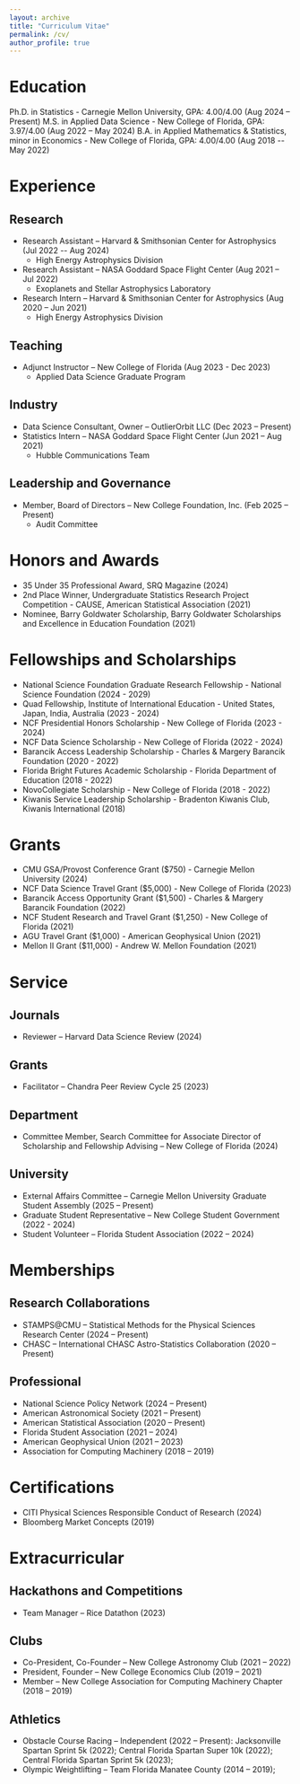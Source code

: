 ```yaml
---
layout: archive
title: "Curriculum Vitae"
permalink: /cv/
author_profile: true
---
```


Education
======
Ph.D. in Statistics - Carnegie Mellon University, GPA: 4.00/4.00 (Aug 2024 – Present)
M.S. in Applied Data Science - New College of Florida, GPA: 3.97/4.00 (Aug 2022 – May 2024)
B.A. in Applied Mathematics & Statistics, minor in Economics - New College of Florida, GPA: 4.00/4.00 (Aug 2018 -- May 2022)

Experience
======

Research
-----
* Research Assistant – Harvard & Smithsonian Center for Astrophysics (Jul 2022 -- Aug 2024)
	* High Energy Astrophysics Division
* Research Assistant – NASA Goddard Space Flight Center (Aug 2021 – Jul 2022)
	* Exoplanets and Stellar Astrophysics Laboratory
* Research Intern – Harvard & Smithsonian Center for Astrophysics (Aug 2020 – Jun 2021)
	* High Energy Astrophysics Division

Teaching
-----
* Adjunct Instructor – New College of Florida (Aug 2023 - Dec 2023)
	* Applied Data Science Graduate Program

Industry
-----
* Data Science Consultant, Owner – OutlierOrbit LLC (Dec 2023 – Present)
* Statistics Intern – NASA Goddard Space Flight Center (Jun 2021 – Aug 2021)
	* Hubble Communications Team

Leadership and Governance
-----
* Member, Board of Directors – New College Foundation, Inc. (Feb 2025 – Present)
	* Audit Committee


Honors and Awards
======
* 35 Under 35 Professional Award, SRQ Magazine (2024)
* 2nd Place Winner, Undergraduate Statistics Research Project Competition - CAUSE, American Statistical Association (2021)
* Nominee, Barry Goldwater Scholarship, Barry Goldwater Scholarships and Excellence in Education Foundation (2021)

Fellowships and Scholarships
======
* National Science Foundation Graduate Research Fellowship - National Science Foundation (2024 - 2029)
* Quad Fellowship, Institute of International Education - United States, Japan, India, Australia (2023 - 2024)
* NCF Presidential Honors Scholarship - New College of Florida (2023 - 2024)
* NCF Data Science Scholarship - New College of Florida (2022 - 2024)
* Barancik Access Leadership Scholarship - Charles & Margery Barancik Foundation (2020 - 2022)
* Florida Bright Futures Academic Scholarship - Florida Department of Education (2018 - 2022)
* NovoCollegiate Scholarship - New College of Florida (2018 - 2022)
* Kiwanis Service Leadership Scholarship - Bradenton Kiwanis Club, Kiwanis International (2018)

Grants
======
* CMU GSA/Provost Conference Grant ($750) - Carnegie Mellon University (2024)
* NCF Data Science Travel Grant ($5,000) - New College of Florida (2023)
* Barancik Access Opportunity Grant ($1,500) - Charles & Margery Barancik Foundation (2022)
* NCF Student Research and Travel Grant ($1,250) - New College of Florida (2021)
* AGU Travel Grant ($1,000) - American Geophysical Union (2021)
* Mellon II Grant ($11,000) - Andrew W. Mellon Foundation (2021)

Service
======

Journals
------
* Reviewer – Harvard Data Science Review (2024)

Grants
------
* Facilitator – Chandra Peer Review Cycle 25 (2023)

Department
------
* Committee Member, Search Committee for Associate Director of Scholarship and Fellowship Advising – New College of Florida (2024)

University
------
* External Affairs Committee – Carnegie Mellon University Graduate Student Assembly (2025 – Present)
* Graduate Student Representative – New College Student Government (2022 - 2024)
* Student Volunteer – Florida Student Association (2022 – 2024)

Memberships
======

Research Collaborations
------
* STAMPS@CMU – Statistical Methods for the Physical Sciences Research Center (2024 – Present)
* CHASC – International CHASC Astro-Statistics Collaboration (2020 – Present)

Professional
------
* National Science Policy Network (2024 – Present)
* American Astronomical Society (2021 – Present)
* American Statistical Association (2020 – Present)
* Florida Student Association (2021 – 2024)
* American Geophysical Union (2021 – 2023)
* Association for Computing Machinery (2018 – 2019)

Certifications
======
* CITI Physical Sciences Responsible Conduct of Research (2024)
* Bloomberg Market Concepts (2019)

Extracurricular
======

Hackathons and Competitions
------ 
* Team Manager – Rice Datathon (2023)

Clubs
------
* Co-President, Co-Founder – New College Astronomy Club (2021 – 2022)
* President, Founder – New College Economics Club (2019 – 2021)
* Member – New College Association for Computing Machinery Chapter (2018 – 2019)

Athletics
------
* Obstacle Course Racing – Independent (2022 – Present): Jacksonville Spartan Sprint 5k (2022); Central Florida Spartan Super 10k (2022); Central Florida Spartan Sprint 5k (2023);
* Olympic Weightlifting – Team Florida Manatee County (2014 – 2019);